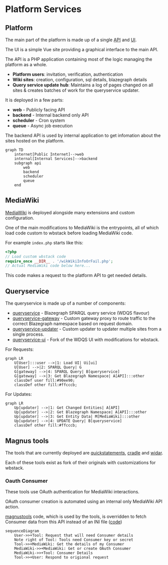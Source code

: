 # Platform Services

## Platform

The main part of the platform is made up of a single [API](https://github.com/wbstack/api) and [UI](https://github.com/wbstack/ui).

The UI is a simple Vue site providing a graphical interface to the main API.

The API is a PHP application containing most of the logic managing the platform as a whole.

- **Platform users**: invitation, verification, authentication
- **Wiki sites**: creation, configuration, sql details, blazegraph details
- **Query service update hub**: Maintains a log of pages changed on all sites & creates batches of work for the queryservice updater.

It is deployed in a few parts:

- **web** - Publicly facing API
- **backend** - Internal backend only API
- **scheduler** - Cron system
- **queue** - Async job execution

The backend API is used by internal application to get infomation about the sites hosted on the platform.

```mermaid
graph TD
    internet[Public Internet]-->web
    internal[Internal Services]-->backend
    subgraph api
        web
        backend
        scheduler
        queue
    end
```

## MediaWiki

[MediaWiki](https://github.com/wbstack/mediawiki) is deployed alongside many extensions and custom configuration.

One of the main modifications to MediaWiki is the entrypoints, all of which load code custom to wbstack before loading MediaWiki code.

For example `index.php` starts like this:

```php
<?php
// Load custom wbstack code
require_once __DIR__ . '/wikWikiInfoOrFail.php';
// Actual MediaWiki code below here...
```

This code makes a request to the platform API to get needed details.

## Queryservice

The queryservice is made up of a number of components:

- [queryservice](https://github.com/wbstack/queryservice) - Blazegraph SPARQL query service (WDQS flavour)
- [queryservice-gateway](https://github.com/wbstack/queryservice-gateway) - Custom gateway proxy to route traffic to the correct Blazegraph namespace based on request domain.
- [queryservice-updater](https://github.com/wbstack/queryservice-updater) - Custom updater to updater multiple sites from a single process.
- [queryservice-ui](https://github.com/wbstack/queryservice-ui) - Fork of the WDQS UI with modifications for wbstack.

For Requests:

```mermaid
graph LR
    U[User]:::user -->|1: Load UI| Ui[ui]
    U[User] -->|2: SPARQL Query| G
    G[gateway] -->|4: SPARQL Query| B[queryservice]
    G[gateway] -->|3: Get Blazegraph Namespace| A[API]:::other
    classDef user fill:#90ee90;
    classDef other fill:#ffcccb;
```

For Updates:

```mermaid
graph LR
    Up[updater] -->|1: Get Changed Entities| A[API]
    Up[updater] -->|2: Get Blazegraph Namespace| A[API]:::other
    Up[updater] -->|3: Get Entity Data| M[MediaWiki]:::other
    Up[updater] -->|4: UPDATE Query| B[queryservice]
    classDef other fill:#ffcccb;
```

## Magnus tools

The tools that are currently deployed are 
[quickstatements](https://github.com/wbstack/quickstatements),
[cradle](https://github.com/wbstack/cradle) and
[widar](https://github.com/wbstack/widar).

Each of these tools exist as fork of their originals with customizations for wbstack.

### Oauth Consumer

These tools use OAuth authentication for MediaWiki interactions.

OAuth consumer creation is automated using an internal only MediaWiki API action.

[magnustools](https://github.com/wbstack/magnustools) code, which is used by the tools, is overridden to fetch Consumer data from this API instead of an INI file ([code](https://github.com/wbstack/magnustools/blob/429f68414b98fed4800cc010b8813abb8d624eb5/public_html/php/WbstackMagnusOauth.php#L86-L131))

```mermaid
sequenceDiagram
    User->>+Tool: Request that will need Consumer details
    Note right of Tool: Tools need Consumer key or secret
    Tool->>+MediaWiki: Get the details of my Consumer
    MediaWiki->>+MediaWiki: Get or create OAuth Consumer
    MediaWiki->>+Tool: Consumer Details
    Tool->>+User: Respond to origional request
```
